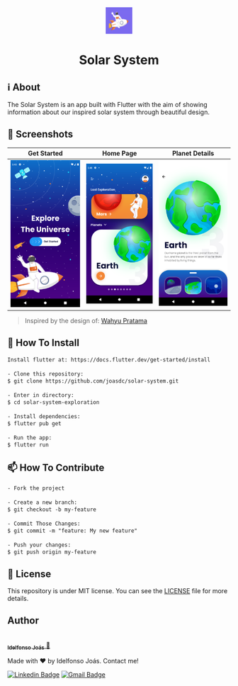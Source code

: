 <div align="center">
  <img src="https://raw.githubusercontent.com/joasdc/solar-system/master/assets/icon.png" alt="Solar System app logo" width="60" height="60">
  <h1>Solar System</h1>
</div>

## ℹ️ About
The Solar System is an app built with Flutter with the aim of showing information about our inspired solar system through beautiful design.

## 📱 Screenshots

Get Started            |  Home Page          |  Planet Details
:-------------------------:|:-------------------------:|:-------------------------:
![](assets/screenshots/1.png)  |  ![](assets/screenshots/2.png) | ![](assets/screenshots/3.png)

> Inspired by the design of: <a href="https://dribbble.com/wprwahyu">Wahyu Pratama</a> 

## 🚀 How To Install

```
Install flutter at: https://docs.flutter.dev/get-started/install

- Clone this repository:
$ git clone https://github.com/joasdc/solar-system.git

- Enter in directory:
$ cd solar-system-exploration

- Install dependencies:
$ flutter pub get

- Run the app: 
$ flutter run
```

## 📫 How To Contribute

```
- Fork the project 

- Create a new branch:
$ git checkout -b my-feature

- Commit Those Changes:
$ git commit -m "feature: My new feature"

- Push your changes:
$ git push origin my-feature
```

## 📝 License
This repository is under MIT license. You can see the <a href="https://github.com/joasdc/solar-system/blob/master/LICENSE.md">LICENSE</a> file for more details. 

## Author

<a href="https://www.linkedin.com/in/joasdc/">
 <img style="border-radius: 50%;" src="https://media-exp1.licdn.com/dms/image/C4D03AQH4sYZRhONAiw/profile-displayphoto-shrink_800_800/0/1650252057565?e=1666224000&v=beta&t=vJ88nbSWGfTGg65U7dtJwOSFyIp99lsZ7i4P35LSORQ" width="100px;" alt=""/>
 <br />
 <sub><b>Idelfonso Joás</b></sub> 🚀 </a> 


Made with ❤️ by Idelfonso Joás. Contact me!

[![Linkedin Badge](https://img.shields.io/badge/-Joás-blue?style=flat-square&logo=Linkedin&logoColor=white&link=https://www.linkedin.com/in/joasdc/)](https://www.linkedin.com/in/joasdc/) 
[![Gmail Badge](https://img.shields.io/badge/-idelfonsojoas@gmail.com-c14438?style=flat-square&logo=Gmail&logoColor=white&link=mailto:idelfonsojoas@gmail.com)](mailto:idelfonsojoas@gmail.com)
